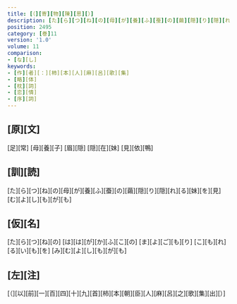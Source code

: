 ```yaml
---
title: [（][寄][物][陳][思][）]
description: [た][ら][つ][ね][の][母][が][養][ふ][蚕][の][繭][隠][り][隠][れ][る][妹][を][見][む][よ][し][も][が][も]
position: 2495
category: [巻]11
version: '1.0'
volume: 11
comparison:
- [な][し]
keywords:
- [作][者][：][柿][本][人][麻][呂][歌][集]
- [略][体]
- [枕][詞]
- [恋][情]
- [序][詞]
---
```


## [原][文]

[足][常] [母][養][子] [眉][隠] [隠][在][妹] [見][依][鴨]

## [訓][読]

[た][ら][つ][ね][の][母][が][養][ふ][蚕][の][繭][隠][り][隠][れ][る][妹][を][見][む][よ][し][も][が][も]

## [仮][名]

[た][ら][つ][ね][の] [は][は][が][か][ふ][こ][の] [ま][よ][ご][も][り] [こ][も][れ][る][い][も][を] [み][む][よ][し][も][が][も]

## [左][注]

[（][以][前][一][百][四][十][九][首][柿][本][朝][臣][人][麻][呂][之][歌][集][出][）]
